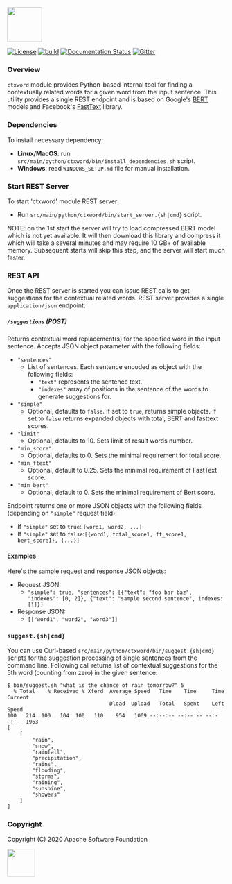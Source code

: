 <!--
 Licensed to the Apache Software Foundation (ASF) under one or more
 contributor license agreements.  See the NOTICE file distributed with
 this work for additional information regarding copyright ownership.
 The ASF licenses this file to You under the Apache License, Version 2.0
 (the "License"); you may not use this file except in compliance with
 the License.  You may obtain a copy of the License at

      http://www.apache.org/licenses/LICENSE-2.0

 Unless required by applicable law or agreed to in writing, software
 distributed under the License is distributed on an "AS IS" BASIS,
 WITHOUT WARRANTIES OR CONDITIONS OF ANY KIND, either express or implied.
 See the License for the specific language governing permissions and
 limitations under the License.
-->

<img src="https://nlpcraft.apache.org/images/nlpcraft_logo_black.gif" height="80px" alt="">
<br>

[![License](https://img.shields.io/badge/license-Apache%202-blue.svg)](https://raw.githubusercontent.com/apache/opennlp/master/LICENSE)
[![build](https://github.com/apache/incubator-nlpcraft/workflows/build/badge.svg)](https://github.com/apache/incubator-nlpcraft/actions)
[![Documentation Status](https://img.shields.io/:docs-latest-green.svg)](https://nlpcraft.apache.org/docs.html)
[![Gitter](https://badges.gitter.im/apache-nlpcraft/community.svg)](https://gitter.im/apache-nlpcraft/community)

### Overview
`ctxword` module provides Python-based internal tool for finding a contextually related words for a given word from the
input sentence. This utility provides a single REST endpoint and is based on Google's [BERT](https://github.com/google-research/bert) 
models and Facebook's [FastText](https://fasttext.cc/) library.

### Dependencies
To install necessary dependency:
 * **Linux/MacOS**: run `src/main/python/ctxword/bin/install_dependencies.sh` script.  
 * **Windows**: read `WINDOWS_SETUP.md` file for manual installation.

### Start REST Server
To start 'ctxword' module REST server:
 * Run `src/main/python/ctxword/bin/start_server.{sh|cmd}` script.  
 
NOTE: on the 1st start the server will try to load compressed BERT model which is not yet available. It will
then download this library and compress it which will take a several minutes and may require 10 GB+ of 
available memory. Subsequent starts will skip this step, and the server will start much faster.

### REST API
Once the REST server is started you can issue REST calls to get suggestions for the contextual related words.
REST server provides a single `application/json` endpoint:
 
##### `/suggestions` (POST)
Returns contextual word replacement(s) for the specified word in the input sentence. Accepts JSON object parameter 
with the following fields:
 * `"sentences"`
   - List of sentences. Each sentence encoded as object with the following fields:
     - `"text"` represents the sentence text.
     - `"indexes"` array of positions in the sentence of the words to generate suggestions for.  
 * `"simple"` 
   - Optional, defaults to `false`. If set to `true`, returns simple objects. If set to `false` returns
   expanded objects with total, BERT and fasttext scores.  
 * `"limit"` 
   - Optional, defaults to 10. Sets limit of result words number. 
 * `"min_score"` 
   - Optional, defaults to 0. Sets the minimal requirement for total score.
 * `"min_ftext"` 
   - Optional, default to 0.25. Sets the minimal requirement of FastText score.  
*  `"min_bert"` 
   - Optional, default to 0. Sets the minimal requirement of Bert score.
     
Endpoint returns one or more JSON objects with the following fields (depending on `"simple"` request field):
 * If `"simple"` set to `true`: `[word1, word2, ...]`
 * If `"simple"` set to `false`:`[{word1, total_score1, ft_score1, bert_score1}, {...}]`

#### Examples
Here's the sample request and response JSON objects:
 * Request JSON: 
   - ``"simple": true, "sentences": [{"text": "foo bar baz", "indexes": [0, 2]}, {"text": "sample second sentence", indexes:[1]}]``
 * Response JSON:
   - `[["word1", "word2", "word3"]]`
 
### `suggest.{sh|cmd}`
You can use Curl-based `src/main/python/ctxword/bin/suggest.{sh|cmd}` scripts for the suggestion processing of single sentences from the command line.
Following call returns list of contextual suggestions for the 5th word (counting from zero) in the given sentence: 

```
$ bin/suggest.sh "what is the chance of rain tomorrow?" 5
  % Total    % Received % Xferd  Average Speed   Time    Time     Time  Current
                                 Dload  Upload   Total   Spent    Left  Speed
100   214  100   104  100   110    954   1009 --:--:-- --:--:-- --:--:--  1963
[
    [
        "rain",
        "snow",
        "rainfall",
        "precipitation",
        "rains",
        "flooding",
        "storms",
        "raining",
        "sunshine",
        "showers"
    ]
]
```                                     

### Copyright
Copyright (C) 2020 Apache Software Foundation

<img src="https://www.apache.org/img/ASF20thAnniversary.jpg" height="64px">
